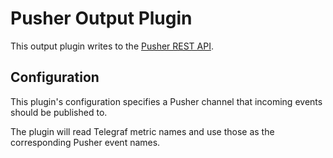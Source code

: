 # Pusher Output Plugin

This output plugin writes to the [Pusher REST API](https://pusher.com/docs/rest_api).

## Configuration

This plugin's configuration specifies a Pusher channel that incoming events should be published to.

The plugin will read Telegraf metric names and use those as the corresponding Pusher event names.
